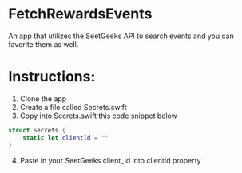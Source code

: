 # FetchRewardsEvents

An app that utilizes the SeetGeeks API to search events and you can favorite them as well.

# Instructions:
1. Clone the app
2. Create a file called Secrets.swift
3. Copy into Secrets.swift this code snippet below

```swift
struct Secrets {
    static let clientId = ""
}
```
4. Paste in your SeetGeeks client_Id into clientId property
